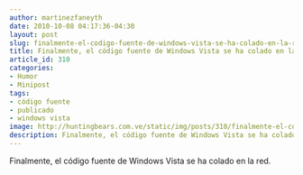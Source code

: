 ```yaml
---
author: martinezfaneyth
date: 2010-10-08 04:17:36-04:30
layout: post
slug: finalmente-el-codigo-fuente-de-windows-vista-se-ha-colado-en-la-red
title: Finalmente, el código fuente de Windows Vista se ha colado en la red
article_id: 310
categories:
- Humor
- Minipost
tags:
- código fuente
- publicado
- windows vista
image: http://huntingbears.com.ve/static/img/posts/310/finalmente-el-codigo-fuente-de-windows-vista-se-ha-colado-en-la-red__1.jpg
description: Finalmente, el código fuente de Windows Vista se ha colado en la red.
---
```


Finalmente, el código fuente de Windows Vista se ha colado en la red.
